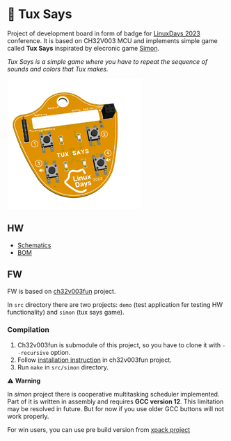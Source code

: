# 🐧 Tux Says

Project of development board in form of badge for [LinuxDays 2023](https://www.linuxdays.cz/2023/) conference. 
It is based on CH32V003 MCU and implements simple game called **Tux Says** inspirated by elecronic game [Simon](https://en.wikipedia.org/wiki/Simon_(game)).

*Tux Says is a simple game where you have to repeat the sequence of sounds and colors that Tux makes.*

<img src="doc/images/3d-top.png" height="300px">

## HW

- [Schematics](hw/tux_schematics.png)
- [BOM](hw/bom.md)

## FW

FW is based on [ch32v003fun](https://github.com/cnlohr/ch32v003fun) project. 

In `src` directory there are two projects: `demo` (test application fer testing HW functionality) and `simon` (tux says game).

### Compilation

1. Ch32v003fun is submodule of this project, so you have to clone it with `--recursive` option.
2. Follow [installation instruction](https://github.com/cnlohr/ch32v003fun/wiki/Installation) in ch32v003fun project.
3. Run `make` in `src/simon` directory.

⚠️ **Warning**

In *simon* project there is cooperative multitasking scheduler implemented. Part of it is written in assembly and requires **GCC version 12**. This limitation may be resolved in future. But for now if you use older GCC buttons will not work properly.

For win users, you can use pre build version from [xpack project](https://github.com/xpack-dev-tools/riscv-none-elf-gcc-xpack/releases/tag/v12.2.0-3/)

